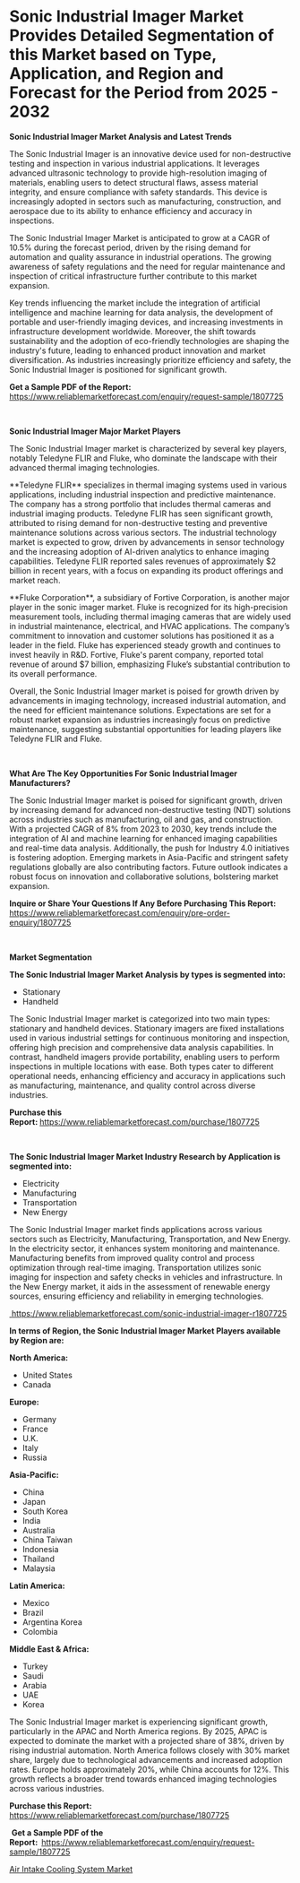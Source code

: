 <p><h1>Sonic Industrial Imager Market Provides Detailed Segmentation of this Market based on Type, Application, and Region and Forecast for the Period from 2025 - 2032</h1></p><p><strong>Sonic Industrial Imager Market Analysis and Latest Trends</strong></p>
<p><p>The Sonic Industrial Imager is an innovative device used for non-destructive testing and inspection in various industrial applications. It leverages advanced ultrasonic technology to provide high-resolution imaging of materials, enabling users to detect structural flaws, assess material integrity, and ensure compliance with safety standards. This device is increasingly adopted in sectors such as manufacturing, construction, and aerospace due to its ability to enhance efficiency and accuracy in inspections.</p><p>The Sonic Industrial Imager Market is anticipated to grow at a CAGR of 10.5% during the forecast period, driven by the rising demand for automation and quality assurance in industrial operations. The growing awareness of safety regulations and the need for regular maintenance and inspection of critical infrastructure further contribute to this market expansion. </p><p>Key trends influencing the market include the integration of artificial intelligence and machine learning for data analysis, the development of portable and user-friendly imaging devices, and increasing investments in infrastructure development worldwide. Moreover, the shift towards sustainability and the adoption of eco-friendly technologies are shaping the industry's future, leading to enhanced product innovation and market diversification. As industries increasingly prioritize efficiency and safety, the Sonic Industrial Imager is positioned for significant growth.</p></p>
<p><strong>Get a Sample PDF of the Report:&nbsp;</strong> <a href="https://www.reliablemarketforecast.com/enquiry/request-sample/1807725?utm_campaign=2289&utm_medium=2&utm_source=Github&utm_content=ia&utm_term=19022025&utm_id=sonic-industrial-imager">https://www.reliablemarketforecast.com/enquiry/request-sample/1807725</a></p>
<p>&nbsp;</p>
<p><strong>Sonic Industrial Imager Major Market Players</strong></p>
<p><p>The Sonic Industrial Imager market is characterized by several key players, notably Teledyne FLIR and Fluke, who dominate the landscape with their advanced thermal imaging technologies.</p><p>**Teledyne FLIR** specializes in thermal imaging systems used in various applications, including industrial inspection and predictive maintenance. The company has a strong portfolio that includes thermal cameras and industrial imaging products. Teledyne FLIR has seen significant growth, attributed to rising demand for non-destructive testing and preventive maintenance solutions across various sectors. The industrial technology market is expected to grow, driven by advancements in sensor technology and the increasing adoption of AI-driven analytics to enhance imaging capabilities. Teledyne FLIR reported sales revenues of approximately $2 billion in recent years, with a focus on expanding its product offerings and market reach.</p><p>**Fluke Corporation**, a subsidiary of Fortive Corporation, is another major player in the sonic imager market. Fluke is recognized for its high-precision measurement tools, including thermal imaging cameras that are widely used in industrial maintenance, electrical, and HVAC applications. The company’s commitment to innovation and customer solutions has positioned it as a leader in the field. Fluke has experienced steady growth and continues to invest heavily in R&D. Fortive, Fluke's parent company, reported total revenue of around $7 billion, emphasizing Fluke’s substantial contribution to its overall performance.</p><p>Overall, the Sonic Industrial Imager market is poised for growth driven by advancements in imaging technology, increased industrial automation, and the need for efficient maintenance solutions. Expectations are set for a robust market expansion as industries increasingly focus on predictive maintenance, suggesting substantial opportunities for leading players like Teledyne FLIR and Fluke.</p></p>
<p>&nbsp;</p>
<p><strong>What Are The Key Opportunities For Sonic Industrial Imager Manufacturers?</strong></p>
<p><p>The Sonic Industrial Imager market is poised for significant growth, driven by increasing demand for advanced non-destructive testing (NDT) solutions across industries such as manufacturing, oil and gas, and construction. With a projected CAGR of 8% from 2023 to 2030, key trends include the integration of AI and machine learning for enhanced imaging capabilities and real-time data analysis. Additionally, the push for Industry 4.0 initiatives is fostering adoption. Emerging markets in Asia-Pacific and stringent safety regulations globally are also contributing factors. Future outlook indicates a robust focus on innovation and collaborative solutions, bolstering market expansion.</p></p>
<p><strong>Inquire or Share Your Questions If Any Before Purchasing This Report:</strong> <a href="https://www.reliablemarketforecast.com/enquiry/pre-order-enquiry/1807725?utm_campaign=2289&utm_medium=2&utm_source=Github&utm_content=ia&utm_term=19022025&utm_id=sonic-industrial-imager">https://www.reliablemarketforecast.com/enquiry/pre-order-enquiry/1807725</a></p>
<p>&nbsp;</p>
<p><strong>Market Segmentation</strong></p>
<p><strong>The Sonic Industrial Imager Market Analysis by types is segmented into:</strong></p>
<p><ul><li>Stationary</li><li>Handheld</li></ul></p>
<p><p>The Sonic Industrial Imager market is categorized into two main types: stationary and handheld devices. Stationary imagers are fixed installations used in various industrial settings for continuous monitoring and inspection, offering high precision and comprehensive data analysis capabilities. In contrast, handheld imagers provide portability, enabling users to perform inspections in multiple locations with ease. Both types cater to different operational needs, enhancing efficiency and accuracy in applications such as manufacturing, maintenance, and quality control across diverse industries.</p></p>
<p><strong>Purchase this Report:&nbsp;</strong><a href="https://www.reliablemarketforecast.com/purchase/1807725?utm_campaign=2289&utm_medium=2&utm_source=Github&utm_content=ia&utm_term=19022025&utm_id=sonic-industrial-imager">https://www.reliablemarketforecast.com/purchase/1807725</a></p>
<p>&nbsp;</p>
<p><strong>The Sonic Industrial Imager Market Industry Research by Application is segmented into:</strong></p>
<p><ul><li>Electricity</li><li>Manufacturing</li><li>Transportation</li><li>New Energy</li></ul></p>
<p><p>The Sonic Industrial Imager market finds applications across various sectors such as Electricity, Manufacturing, Transportation, and New Energy. In the electricity sector, it enhances system monitoring and maintenance. Manufacturing benefits from improved quality control and process optimization through real-time imaging. Transportation utilizes sonic imaging for inspection and safety checks in vehicles and infrastructure. In the New Energy market, it aids in the assessment of renewable energy sources, ensuring efficiency and reliability in emerging technologies. </p></p>
<p><a href="https://www.reliablemarketforecast.com/sonic-industrial-imager-r1807725?utm_campaign=2289&utm_medium=2&utm_source=Github&utm_content=ia&utm_term=19022025&utm_id=sonic-industrial-imager">&nbsp;https://www.reliablemarketforecast.com/sonic-industrial-imager-r1807725</a></p>
<p><strong>In terms of Region, the Sonic Industrial Imager Market Players available by Region are:</strong></p>
<p>
    <p> <strong> North America: </strong>
        <ul>
            <li>United States</li>
            <li>Canada</li>
        </ul>
        </p> 
    <p> <strong> Europe: </strong>
        <ul>
            <li>Germany</li>
            <li>France</li>
            <li>U.K.</li>
            <li>Italy</li>
            <li>Russia</li>
        </ul>
        </p> 
    <p> <strong> Asia-Pacific: </strong>
        <ul>
            <li>China</li>
            <li>Japan</li>
            <li>South Korea</li>
            <li>India</li>
            <li>Australia</li>
            <li>China Taiwan</li>
            <li>Indonesia</li>
            <li>Thailand</li>
            <li>Malaysia</li>
        </ul>
        </p> 
    <p> <strong> Latin America: </strong>
        <ul>
            <li>Mexico</li>
            <li>Brazil</li>
            <li>Argentina Korea</li>
            <li>Colombia</li>
        </ul>
        </p> 
    <p> <strong> Middle East & Africa: </strong>
        <ul>
            <li>Turkey</li>
            <li>Saudi</li>
            <li>Arabia</li>
            <li>UAE</li>
            <li>Korea</li>
        </ul>
    </p>
    </p>
<p><p>The Sonic Industrial Imager market is experiencing significant growth, particularly in the APAC and North America regions. By 2025, APAC is expected to dominate the market with a projected share of 38%, driven by rising industrial automation. North America follows closely with 30% market share, largely due to technological advancements and increased adoption rates. Europe holds approximately 20%, while China accounts for 12%. This growth reflects a broader trend towards enhanced imaging technologies across various industries.</p></p>
<p><strong>Purchase this Report: </strong><a href="https://www.reliablemarketforecast.com/purchase/1807725?utm_campaign=2289&utm_medium=2&utm_source=Github&utm_content=ia&utm_term=19022025&utm_id=sonic-industrial-imager">https://www.reliablemarketforecast.com/purchase/1807725</a></p>
<p>&nbsp;<strong>Get a Sample PDF of the Report:&nbsp;&nbsp;</strong><a href="https://www.reliablemarketforecast.com/enquiry/request-sample/1807725?utm_campaign=2289&utm_medium=2&utm_source=Github&utm_content=ia&utm_term=19022025&utm_id=sonic-industrial-imager">https://www.reliablemarketforecast.com/enquiry/request-sample/1807725</a></p>
<p><strong></strong></p>
<p><p><a href="https://github.com/shirleenfraker87/Market-Research-Report-List-1/blob/main/air-intake-cooling-system-market.md?utm_campaign=2289&utm_medium=2&utm_source=Github&utm_content=ia&utm_term=19022025&utm_id=sonic-industrial-imager">Air Intake Cooling System Market</a></p></p>